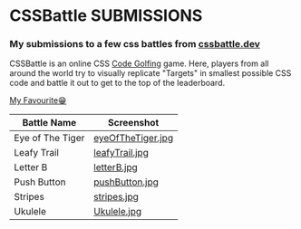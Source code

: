 # CSSBattle SUBMISSIONS

### My submissions to a few css battles from [cssbattle.dev](https://cssbattle.dev/)

CSSBattle is an online CSS [Code Golfing](https://en.wikipedia.org/wiki/Code_golf) game. Here, players from all around the world try to visually replicate "Targets" in smallest possible CSS code and battle it out to get to the top of the leaderboard.

[My Favourite😁](./Ukulele/Ukulele.jpg)

| Battle Name      | Screenshot                                                      |
| ---------------- | --------------------------------------------------------------- |
| Eye of The Tiger | [eyeOfTheTiger.jpg](./Eye%20of%20The%20Tiger/eyeOfTheTiger.jpg) |
| Leafy Trail      | [leafyTrail.jpg](./Leafy%20Trail/leafyTrail.jpg)                |
| Letter B         | [letterB.jpg](./Letter%20B/letterB.jpg)                         |
| Push Button      | [pushButton.jpg](./Push%20Button/pushButton.jpg)                |
| Stripes          | [stripes.jpg](./stripes/stripes.jpg)                            |
| Ukulele          | [Ukulele.jpg](./Ukulele/Ukulele.jpg)                            |
